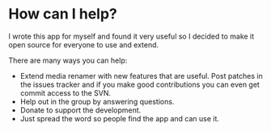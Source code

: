 # How can I help? #

I wrote this app for myself and found it very useful so I decided to make it open source for everyone to use and extend.

There are many ways you can help:
  * Extend media renamer with new features that are useful. Post patches in the issues tracker and if you make good contributions you can even get commit access to the SVN.
  * Help out in the group by answering questions.
  * Donate to support the development.
  * Just spread the word so people find the app and can use it.